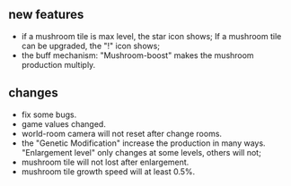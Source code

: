 ## new features

- if a mushroom tile is max level, the star icon shows; If a mushroom tile can be upgraded, the "!" icon shows; 
- the buff mechanism: "Mushroom-boost" makes the mushroom production multiply.

## changes

- fix some bugs.
- game values changed.
- world-room camera will not reset after change rooms.
- the "Genetic Modification" increase the production in many ways. "Enlargement level" only changes at some levels, others will not; 
- mushroom tile will not lost after enlargement.
- mushroom tile growth speed will at least 0.5%.